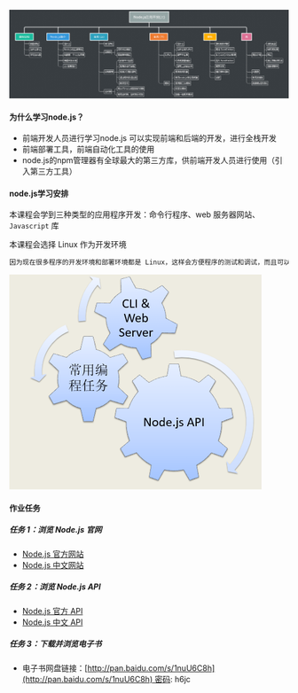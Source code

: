 ![](images/Node.js应用开发(上).png)

#### 为什么学习node.js？

- 前端开发人员进行学习node.js 可以实现前端和后端的开发，进行全栈开发
- 前端部署工具，前端自动化工具的使用
- node.js的npm管理器有全球最大的第三方库，供前端开发人员进行使用（引入第三方工具）

#### node.js学习安排

本课程会学到三种类型的应用程序开发：命令行程序、web 服务器网站、`Javascript` 库

本课程会选择 Linux 作为开发环境

```markdown
因为现在很多程序的开发环境和部署环境都是 Linux，这样会方便程序的测试和调试，而且可以创造一个学习和使用 Linux的场景。
```

![node.js学习内容](images/00.png)

#### 作业任务

##### 任务 1：浏览 Node.js 官网

- [Node.js 官方网站](https://nodejs.org/)
- [Node.js 中文网站](http://nodejs.cn/)

##### 任务 2：浏览 Node.js API

- [Node.js 官方 API](https://nodejs.org/dist/latest-v8.x/docs/api/)
- [Node.js 中文 API](http://nodejs.cn/api/)

##### 任务 3：下载并浏览电子书

- 电子书网盘链接：[http://pan.baidu.com/s/1nuU6C8h](http://pan.baidu.com/s/1nuU6C8h) 密码: h6jc